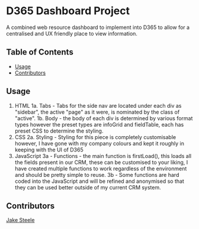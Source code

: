 # D365 Dashboard Project
A combined web resource dashboard to implement into D365 to allow for a centralised and UX friendly place to view information.

## Table  of Contents
- [Usage](#usage)
- [Contributors](#contributors)

## Usage
1. HTML
    1a. Tabs - Tabs for the side nav are located under each div as "sidebar", the active "page" as it were, is nominated by the class of "active".
    1b. Body - the body of each div is determined by various format types however the preset types are infoGrid and fieldTable, each has preset CSS to determine the styling.
2. CSS
    2a. Styling - Styling for this piece is completely customisable however, I have gone with my company colours and kept it roughly in keeping with the UI of D365
3. JavaScript
    3a - Functions - the main function is firstLoad(), this loads all the fields present in our CRM, these can be customised to your liking, I have created multiple functions to work regardless of the environment and should be pretty simple to reuse.
    3b - Some functions are hard coded into the JavaScript and will be refined and anonymised so that they can be used better outside of my current CRM system.

## Contributors
[Jake Steele](https://github.com/jakesteeledev/)